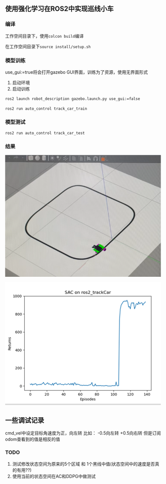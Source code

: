 
## 使用强化学习在ROS2中实现巡线小车


### 编译
工作空间目录下，使用`colcon build`编译


在工作空间目录下`source install/setup.sh`

### 模型训练
use_gui:=true将会打开gazebo GUI界面，训练为了资源，使用无界面形式

1. 启动环境
2. 启动训练
```
ros2 launch robot_description gazebo.launch.py use_gui:=false

ros2 run auto_control track_car_train
```

### 模型测试
```
ros2 run auto_control track_car_test
```

### 结果

![环境](pic/env.png)


![奖励曲线](pic/sac_track_car.png)


## 一些调试记录

cmd_vel中设定目标角速度为正，向左转
比如：
-0.5向左转
+0.5向右转
但是订阅odom查看到的值是相反的值


### TODO
1. 测试修改状态空间为原来的5个区域 和 1个黑线中值(状态空间中的速度是否真的有用??)
2. 使用当前的状态空间在AC和DDPG中做测试
